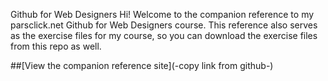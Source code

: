 Github for Web Designers
Hi! Welcome to the companion reference to my parsclick.net Github for Web Designers course. This reference also serves as the exercise files for my course, so you can download the exercise files from this repo as well.

##[View the companion reference site](-copy link from github-)
